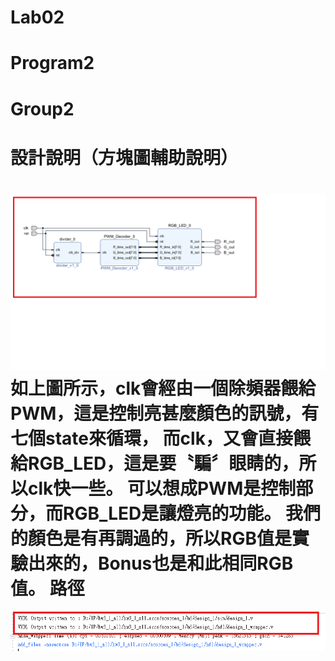 Lab02
===============================
# Program2
# Group2

設計說明（方塊圖輔助說明）
===============================
![image](https://github.com/FPGAGROUP2/2019_FPGA_Design_Group2/blob/master/Lab02/img/block_diagram.png)
如上圖所示，clk會經由一個除頻器餵給PWM，這是控制亮甚麼顏色的訊號，有七個state來循環，
而clk，又會直接餵給RGB_LED，這是要〝騙〞眼睛的，所以clk快一些。
可以想成PWM是控制部分，而RGB_LED是讓燈亮的功能。
我們的顏色是有再調過的，所以RGB值是實驗出來的，Bonus也是和此相同RGB值。
路徑
===============================
![image](https://github.com/FPGAGROUP2/2019_FPGA_Design_Group2/blob/master/Lab02/img/Path_and_blockdiagram.png)
